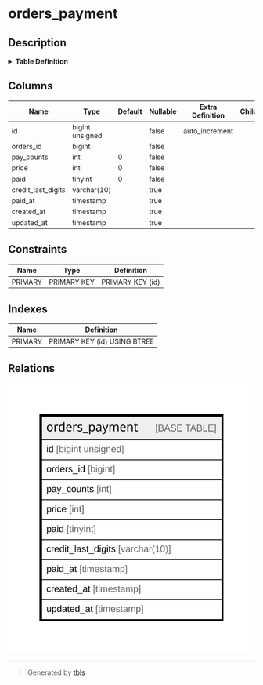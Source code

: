 # orders_payment

## Description

<details>
<summary><strong>Table Definition</strong></summary>

```sql
CREATE TABLE `orders_payment` (
  `id` bigint unsigned NOT NULL AUTO_INCREMENT,
  `orders_id` bigint NOT NULL,
  `pay_counts` int NOT NULL DEFAULT '0',
  `price` int NOT NULL DEFAULT '0',
  `paid` tinyint NOT NULL DEFAULT '0',
  `credit_last_digits` varchar(10) CHARACTER SET utf8mb4 COLLATE utf8mb4_unicode_ci DEFAULT NULL,
  `paid_at` timestamp NULL DEFAULT NULL,
  `created_at` timestamp NULL DEFAULT NULL,
  `updated_at` timestamp NULL DEFAULT NULL,
  PRIMARY KEY (`id`)
) ENGINE=InnoDB AUTO_INCREMENT=[Redacted by tbls] DEFAULT CHARSET=utf8mb4 COLLATE=utf8mb4_unicode_ci
```

</details>

## Columns

| Name | Type | Default | Nullable | Extra Definition | Children | Parents | Comment |
| ---- | ---- | ------- | -------- | ---------------- | -------- | ------- | ------- |
| id | bigint unsigned |  | false | auto_increment |  |  |  |
| orders_id | bigint |  | false |  |  |  |  |
| pay_counts | int | 0 | false |  |  |  |  |
| price | int | 0 | false |  |  |  |  |
| paid | tinyint | 0 | false |  |  |  |  |
| credit_last_digits | varchar(10) |  | true |  |  |  |  |
| paid_at | timestamp |  | true |  |  |  |  |
| created_at | timestamp |  | true |  |  |  |  |
| updated_at | timestamp |  | true |  |  |  |  |

## Constraints

| Name | Type | Definition |
| ---- | ---- | ---------- |
| PRIMARY | PRIMARY KEY | PRIMARY KEY (id) |

## Indexes

| Name | Definition |
| ---- | ---------- |
| PRIMARY | PRIMARY KEY (id) USING BTREE |

## Relations

![er](orders_payment.svg)

---

> Generated by [tbls](https://github.com/k1LoW/tbls)
